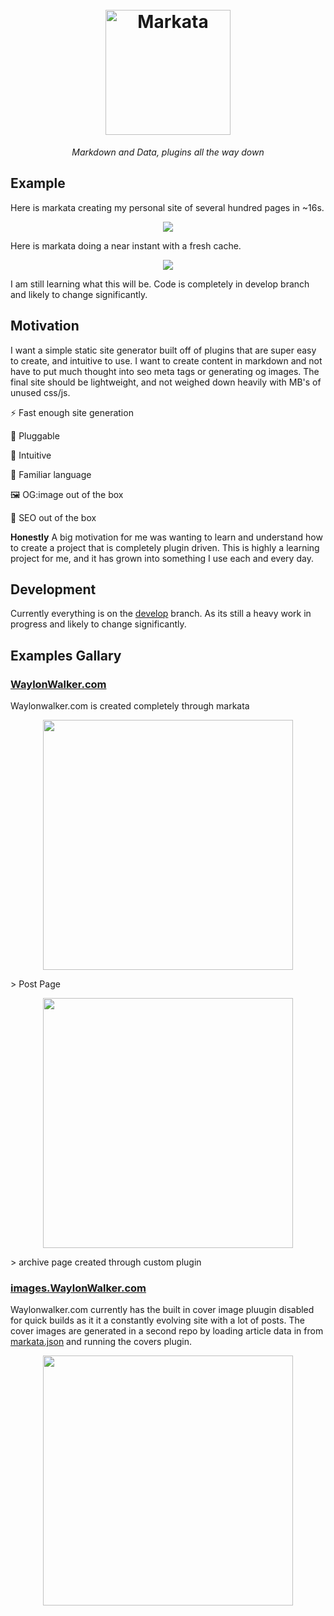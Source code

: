 
<h1 align=center>
  <br>
  <a href="https://github.com/WaylonWalker/markata"><img src="https://user-images.githubusercontent.com/22648375/116882688-5879b400-abea-11eb-8bd2-70fa29522a35.png" alt="Markata" width="200"></a>
</h1>

<p align=center>
  <em>
    Markdown and Data, plugins all the way down
  </em>
</p>


## Example

Here is markata creating my personal site of several hundred pages in ~16s.

<p align="center">
<a href='https://user-images.githubusercontent.com/22648375/116888181-c32dee00-abf0-11eb-9eba-8c6997d3c888.mp4' >
   <img src='https://user-images.githubusercontent.com/22648375/116888173-c1642a80-abf0-11eb-8647-25a47aacc1fc.gif' align=center>
</a>
</p>


Here is markata doing a near instant with a fresh cache.

<p align="center">
<a href='https://user-images.githubusercontent.com/22648375/116885339-654bd700-abed-11eb-8e65-3202bcce1773.mp4' >
   <img src='https://user-images.githubusercontent.com/22648375/116885394-7563b680-abed-11eb-8649-b8d3fbc728b9.gif' align=center>
</a>
</p>



I am still learning what this will be.  Code is completely in develop branch and likely to change significantly.

## Motivation

I want a simple static site generator built off of plugins that are super easy to create, and intuitive to use.  I want to create content in markdown and not have to put much thought into seo meta tags or generating og images.  The final site should be lightweight, and not weighed down heavily with MB's of unused css/js.

⚡ Fast enough site generation

🔌 Pluggable

🧠 Intuitive

🐍 Familiar language

🖼 OG:image out of the box

🎯 SEO out of the box


**Honestly**  A big motivation for me was wanting to learn and understand how to create a project that is completely plugin driven.  This is highly a learning project for me, and it has grown into something I use each and every day.

## Development

Currently everything is on the [develop](https://github.com/WaylonWalker/markata/tree/develop) branch.  As its still a heavy work in progress and likely to change significantly.


## Examples Gallary

### [WaylonWalker.com](https://waylonwalker.com)

Waylonwalker.com is created completely through markata

<p align=center>
  <img src='https://user-images.githubusercontent.com/22648375/116886137-4f8ae180-abee-11eb-8fcd-40667e38e4b9.png' width=400px>
</p>
> Post Page


<p align=center>
  <img src='https://user-images.githubusercontent.com/22648375/116885964-1f434300-abee-11eb-8f31-3d8143f199d1.png' width=400px>
</p>
> archive page created through custom plugin

### [images.WaylonWalker.com](https://images.waylonwalker.com)

Waylonwalker.com currently has the built in cover image pluugin disabled for quick builds as it it a constantly evolving site with a lot of posts.  The cover images are generated in a second repo by loading article data in from [markata.json](https://waylonwalker.com/markata.json) and running the covers plugin.


<p align=center>
  <img src='https://user-images.githubusercontent.com/22648375/116886610-e6f03480-abee-11eb-92c8-f883314fd09a.png' width=400px>
</p>



